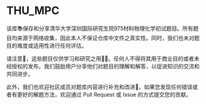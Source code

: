 # THU_MPC
该库📚保存和分享清华大学深圳国际研究生院975材料物理化学初试题目。所有题目均来源于网络收集，因此本人不保证仓库中文件之真实性。同时，我们也未对题目的难度或适用性进行任何评估。

请注意🚨，这些题目仅供学习和研究之用👨‍🎓。任何人不得将其用于商业目的或者未经授权的发布。我们鼓励用户分享他们对题目的理解和解答，以促进知识的交流和共同进步。

此外，我们也欢迎社区成员对题库内容进行补充和改进💬。如果您发现任何错误或者有更好的解题方法，欢迎通过 Pull Request 或 Issue 的方式提交您的贡献。
